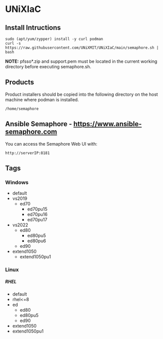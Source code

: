 # UNiXIaC
## Install Intructions
```
sudo (apt/yum/zypper) install -y curl podman  
curl -s https://raw.githubusercontent.com/UNiXMIT/UNiXIaC/main/semaphore.sh | bash  
```
**NOTE:** pfsso*.zip and support.pem must be located in the current working directory before executing semaphore.sh.  

## Products
Product installers should be copied into the following directory on the host machine where podman is installed.  

```
/home/semaphore
```

## Ansible Semaphore - https://www.ansible-semaphore.com
You can access the Semaphore Web UI with:
```
http://serverIP:8181  
```

## Tags
### Windows

- default
- vs2019
  - ed70
    - ed70pu15
    - ed70pu16
    - ed70pu17
- vs2022
  - ed80
    - ed80pu5
    - ed80pu6
  - ed90
- extend1050
  - extend1050pu1

### Linux
##### RHEL
- default
- rhel<=8
- ed
  - ed80
  - ed80pu5
  - ed90
- extend1050
- extend1050pu1